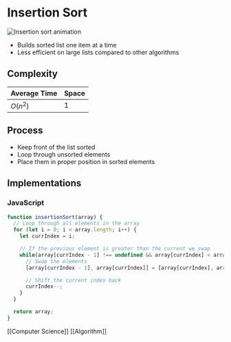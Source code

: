 # Insertion Sort

![Insertion sort animation](/assets/second-brain/2020-10-22-09-24.gif)

- Builds sorted list one item at a time
- Less efficient on large lists compared to other algorithms

## Complexity

| Average Time | Space |
| ------------ | ----- |
| $O(n^2)$     | $1$   |

## Process

- Keep front of the list sorted
- Loop through unsorted elements
- Place them in proper position in sorted elements

## Implementations

### JavaScript

```javascript
function insertionSort(array) {
  // Loop through all elements in the array
  for (let i = 0; i < array.length; i++) {
    let currIndex = i;

    // If the previous element is greater than the current we swap
    while(array[currIndex - 1] !== undefined && array[currIndex] < array[currIndex - 1]) {
      // Swap the elements
      [array[currIndex - 1], array[currIndex]] = [array[currIndex], array[currIndex - 1]];

      // Shift the current index back
      currIndex--;
    }
  }

  return array;
}
```

[[Computer Science]] [[Algorithm]]

